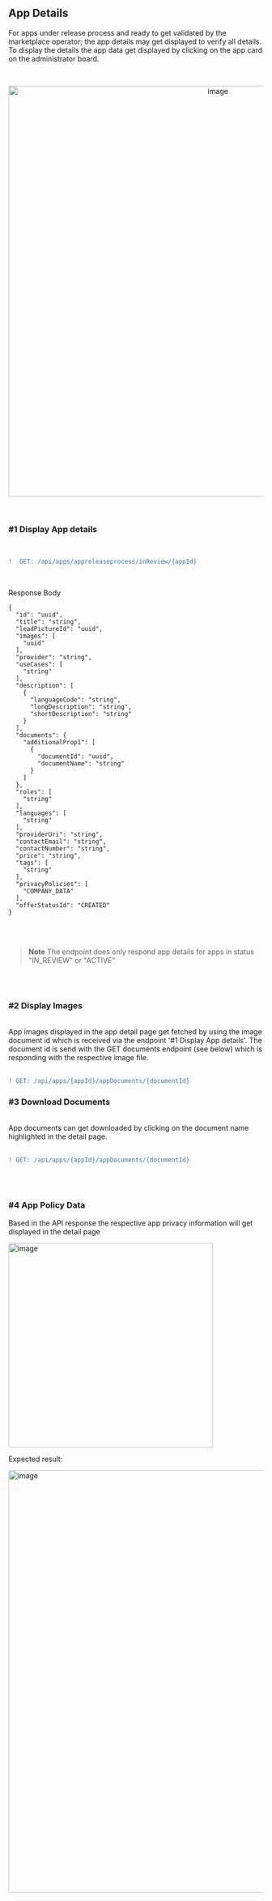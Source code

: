 ## App Details

For apps under release process and ready to get validated by the marketplace operator; the app details may get displayed to verify all details.
To display the details the app data get displayed by clicking on the app card on the administrator board.

<br>

<p align="center">
<img width="812" alt="image" src="https://user-images.githubusercontent.com/94133633/219971044-51352adb-4d9e-4d37-8d2f-d6e4d8db0218.png">
</p>

<br>

### #1 Display App details

<br>

```diff
!  GET: /api/apps/appreleaseprocess/inReview/{appId}
```

<br>

Response Body

    {
      "id": "uuid",
      "title": "string",
      "leadPictureId": "uuid",
      "images": [
        "uuid"
      ],
      "provider": "string",
      "useCases": [
        "string"
      ],
      "description": [
        {
          "languageCode": "string",
          "longDescription": "string",
          "shortDescription": "string"
        }
      ],
      "documents": {
        "additionalProp1": [
          {
            "documentId": "uuid",
            "documentName": "string"
          }
        ]
      },
      "roles": [
        "string"
      ],
      "languages": [
        "string"
      ],
      "providerUri": "string",
      "contactEmail": "string",
      "contactNumber": "string",
      "price": "string",
      "tags": [
        "string"
      ],
      "privacyPolicies": [
        "COMPANY_DATA"
      ],
      "offerStatusId": "CREATED"
    }

<br>
<br>

> **Note**
> The endpoint does only respond app details for apps in status "IN_REVIEW" or "ACTIVE"

<br>
<br>

### #2 Display Images

<br>
App images displayed in the app detail page get fetched by using the image document id which is received via the endpoint '#1 Display App details'.  
The document id is send with the GET documents endpoint (see below) which is responding with the respective image file.
<br>
<br>

```diff
! GET: /api/apps/{appId}/appDocuments/{documentId}
```

### #3 Download Documents

<br>
App documents can get downloaded by clicking on the document name highlighted in the detail page.
<br>
<br>

```diff
! GET: /api/apps/{appId}/appDocuments/{documentId}
```

<br>
<br>

### #4 App Policy Data

Based in the API response the respective app privacy information will get displayed in the detail page

<img width="404" alt="image" src="https://user-images.githubusercontent.com/94133633/226003297-6a4a578b-dca1-4090-885c-c88c15ab2a19.png">

<br>

Expected result:

<img width="834" alt="image" src="https://user-images.githubusercontent.com/94133633/226004039-8bcfeb34-f688-422b-87d3-9e188cc74abd.png">

<br>
<br>
